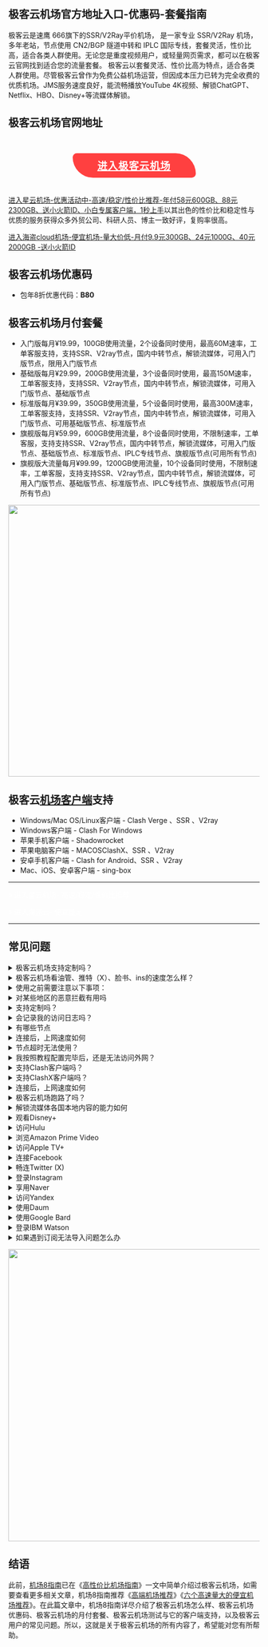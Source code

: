 
<h2>极客云机场官方地址入口-优惠码-套餐指南</h2>
极客云是速鹰 666旗下的SSR/V2Ray平价机场，
是一家专业 SSR/V2Ray 机场，多年老站，节点使用 CN2/BGP 隧道中转和 IPLC 国际专线，套餐灵活，性价比高，适合各类人群使用。无论您是重度视频用户，或轻量网页需求，都可以在极客云官网找到适合您的流量套餐。
极客云以套餐灵活、性价比高为特点，适合各类人群使用。尽管极客云曾作为免费公益机场运营，但因成本压力已转为完全收费的优质机场。JMS服务速度良好，能流畅播放YouTube 4K视频、解锁ChatGPT、Netflix、HBO、Disney+等流媒体解锁<span class="md-meta-i-c md-link md-expand"><span class="md-plain">。</span></span>

<h2>极客云机场官网地址</h2>
<p style="text-align: center;"><a class="links8" style="box-sizing: border-box; color: #fff; outline: none; display: inline-block; margin-top: 1.5em; margin-margin-top: 1em; margin-bottom: 1em; padding: 0.5em 2.5em; background: #FF4040; text-transform: uppercase; letter-spacing: 1px; font-weight: 600; border-radius: 10px 50px; font-family: Raleway, Arial, sans-serif; font-size: 20px; text-align: center;" title="转至极客云机场的官网注册链接" href="https://jikefind.net/auth/register?code=xNTu" target="_blank" rel="nofollow noopener sponsored">进入极客云机场</a></p>

[进入星云机场-优惠活动中-高速/稳定/性价比推荐-年付58元600GB、88元2300GB、送小火箭ID、小白专属客户端，1秒上手](https://aa.silos.top/lepl/sxdxZeA8VV)以其出色的性价比和稳定性与优质的服务获得众多外贸公司、科研人员、博主一致好评，复购率很高。

[进入海盗cloud机场-便宜机场-量大价低-月付9.9元300GB、24元1000G、40元2000GB -送小火箭ID](https://bb.silos.top/cheap/ew8KhPafvG)


<h2>极客云机场优惠码</h2>
<ul>
 	<li>包年8折优惠代码：<strong>B80</strong></li>

</ul>
<h2>极客云机场月付套餐</h2>
<ul>
 	<li>入门版每月¥19.99，100GB使用流量，2个设备同时使用，最高60M速率，工单客服支持，支持SSR、V2ray节点，国内中转节点，解锁流媒体，可用入门版节点，限用入门版节点</li>
 	<li>基础版每月¥29.99，200GB使用流量，3个设备同时使用，最高150M速率，工单客服支持，支持SSR、V2ray节点，国内中转节点，解锁流媒体，可用入门版节点、基础版节点</li>
 	<li>标准版每月¥39.99，350GB使用流量，5个设备同时使用，最高300M速率，工单客服支持，支持SSR、V2ray节点，国内中转节点，解锁流媒体，可用入门版节点、可用基础版节点、标准版节点</li>
 	<li>旗舰版每月¥59.99，600GB使用流量，8个设备同时使用，不限制速率，工单客服，支持支持SSR、V2ray节点，国内中转节点，解锁流媒体，可用入门版节点、基础版节点、标准版节点、IPLC专线节点、旗舰版节点(可用所有节点)</li>
 	<li>旗舰版大流量每月¥99.99，1200GB使用流量，10个设备同时使用，不限制速率，工单客服，支持支持SSR、V2ray节点，国内中转节点，解锁流媒体，可用入门版节点、基础版节点、标准版节点、IPLC专线节点、旗舰版节点(可用所有节点)</li>
</ul>
<img class="alignnone size-full wp-image-482" src="https://www.jichang8.com/wp-content/uploads/2024/04/c0f2ba90ea19833.webp" width="881" height="544" />
<h2>极客云<a title="机场客户端大全" href="https://www.jichang8.com/clients/clash-v2rayn-v2rayng-shadowrocket-quantumult.html">机场客户端</a>支持</h2>
<div class="ant-anchor-link">
<div class="ant-list-item-meta">
<ul>
 	<li class="ant-list-item-meta-title">Windows/Mac OS/Linux客户端 - Clash Verge 、SSR 、V2ray</li>
 	<li class="ant-list-item-meta-title">Windows客户端 - Clash For Windows</li>
 	<li class="ant-list-item-meta-title">苹果手机客户端 - Shadowrocket</li>
 	<li class="ant-list-item-meta-title">苹果电脑客户端 - MACOSClashX、SSR 、V2ray</li>
 	<li class="ant-list-item-meta-title">安卓手机客户端 - Clash for Android、SSR 、V2ray</li>
 	<li class="ant-list-item-meta-title">Mac、iOS、安卓客户端 - sing-box</li>
</ul>
</div>
</div>

<hr />

<a class="download-3-button" style="color: #ffffff; text-decoration: none;" href="https://go.silos.top/go/xinglian" target="_blank" rel="nofollow noopener sponsored">» 进入星云机场- 高速/稳定/性价比推荐</a>

<a class="download-3-button" style="color: #ffffff; text-decoration: none;" href="https://go.silos.top/go/haidao" target="_blank" rel="nofollow noopener sponsored">» 进入海盗云- 便宜量足</a>

<hr />

<h2>常见问题</h2>
<section><details><summary>极客云机场支持定制吗？</summary>极客云机场支持套餐定制，可选定制套餐及企业套餐，请咨询客服使用定制功能。

</details></section><section><details><summary>极客云机场看油管、推特（X）、脸书、ins的速度怎么样？</summary>开启极客云机场的订阅链接后，可以快速访问油管、推特（X）、脸书、ins等外网门户。

</details></section><section><details><summary>使用之前需要注意以下事项：</summary>关闭其他代理服务：在使用极客云之前，必须完全关闭所有其他正在运行的代理服务，以避免冲突和干扰；
移除代理插件：检查并移除浏览器中的任何代理插件，例如谷歌访问助手等，以确保极客云能够顺利工作；
重启电脑：建议在进行以上操作后重启电脑，以确保所有更改生效，并为极客云提供一个干净的运行环境。

</details></section><section><details><summary>对某些地区的恶意拦截有用吗</summary>极客云的订阅链接会快速绕行全球各大节点，达到突破封锁的目的。

</details></section><section><details><summary>支持定制吗？</summary>请咨询极客云的客服使用定制功能。如果你的订单较大，通常下都会支持套餐定制。

</details></section><section><details><summary>会记录我的访问日志吗？</summary>极客云机场不记录用户的访问日志。

</details></section><section><details><summary>有哪些节点</summary>极客云的节点资源覆盖亚洲、欧洲、美洲与大洋洲主要核心网络

</details></section><section><details><summary>连接后，上网速度如何</summary>极客云购入全球频宽线路，借由这些高优先级少拥塞的线路，您可加速传送数据，大大提高上网速度。

</details></section><section><details><summary>节点超时无法使用？</summary>一般出现无法使用的情况多为本地的网络出现了状况。请先检查本地网络环境，确定无误后，尝试更新订阅链接。我们建议用户在极客云<a title="机场客户端大全" href="https://www.jichang8.com/clients/clash-v2rayn-v2rayng-shadowrocket-quantumult.html">机场客户端</a>中设置订阅链接定时更新。

</details></section><section><details><summary>我按照教程配置完毕后，还是无法访问外网？</summary>1、请先同步你的系统时间。
2、检查你的游览器是否有代理插件，如果有的话请卸载。
3、然后将软件调成直连模式。
4、重启你的设备，在进行尝试。

</details></section><section><details><summary>支持Clash客户端吗？</summary>请查看上方极客云<a title="机场客户端大全" href="https://www.jichang8.com/clients/clash-v2rayn-v2rayng-shadowrocket-quantumult.html">机场客户端</a>支持版块；Clash作为通用客户端，其使用方法为：复制极客云的订阅链接，点击导入，选择满意的节点即可访问外网，详情请查看Clash使用教程

</details></section><section><details><summary>支持ClashX客户端吗？</summary>请查看上方极客云<a title="机场客户端大全" href="https://www.jichang8.com/clients/clash-v2rayn-v2rayng-shadowrocket-quantumult.html">机场客户端</a>支持版块；ClashX作为通用客户端，其使用方法为：复制极客云的订阅链接，点击导入，选择满意的节点即可访问外网，详情请查看ClashX使用教程

</details></section><section><details><summary>连接后，上网速度如何</summary>极客云购入全球各地频宽线路，借由这些高优先级少拥塞的线路，您可加速传送数据，大大提高上网速度。

</details></section><section><details><summary>极客云机场跑路了吗？</summary>极客云机场目前没有跑路。当发现节点无法使用时，机场跑路可能会成为很多人的首选考虑。这通常是因为防火墙污染了订阅链接，因此需要替换为新的订阅链接即可。

</details></section><section><details><summary>解锁流媒体各国本地内容的能力如何</summary>很多精彩本地内容不对境外访客开放，极客云借由遍布主要市场的中转节点，为您解锁世界各地本地音乐电影点播、电视直播服务。

</details></section><section><details><summary>观看Disney+</summary>通过极客云机场，你可以观看Disney+上的内容，前往Disney+官网，即可欣赏迪士尼、皮克斯、漫威、星球大战和国家地理的精彩节目。

</details></section><section><details><summary>访问Hulu</summary>你可以轻松访问Hulu，只需复制极客云的订阅链接，前往Hulu官网，即可观看最新电视剧、电影、原创内容和直播电视服务。

</details></section><section><details><summary>浏览Amazon Prime Video</summary>极客云让你轻松浏览Amazon Prime Video，前往Prime Video官网，即可享受丰富的电影、电视剧、纪录片及原创节目。

</details></section><section><details><summary>访问Apple TV+</summary>通过极客云机场，你可以访问Apple TV+，前往Apple TV+官网，即可观看原创电视剧、电影和纪录片。

</details></section><section><details><summary>连接Facebook</summary>使用极客云，你可以连接Facebook，前往Facebook官网，即可创建个人资料、分享照片、发送消息和加入群组。

</details></section><section><details><summary>畅连Twitter (X)</summary>极客云机场让你轻松畅连Twitter (X)，前往Twitter官网，即可发布280字符的短消息（推文）进行即时信息分享和交流。

</details></section><section><details><summary>登录Instagram</summary>通过极客云，你可以登录Instagram，前往Instagram官网，即可发布带有滤镜的图片和短视频。

</details></section><section><details><summary>享用Naver</summary>使用极客云机场，你可以享用Naver，前往Naver官网，即可享受新闻、博客、百科、地图、邮件等服务。

</details></section><section><details><summary>访问Yandex</summary>通过极客云，你可以访问Yandex，前往Yandex官网，即可获取新闻、地图、邮箱等服务。

</details></section><section><details><summary>使用Daum</summary>使用极客云机场，你可以使用Daum，前往Daum官网，即可获取新闻、博客、邮箱、地图等多种服务。

</details></section><section><details><summary>使用Google Bard</summary>使用极客云机场，您可以使用Google Bard，这是一款集成于Google产品中的强大语言模型。通过它，您可以体验智能对话、文本生成和理解功能，轻松处理各种语言任务。

</details></section><section><details><summary>登录IBM Watson</summary>通过极客云机场，您可以轻松登录IBM Watson，这是一款全面的人工智能平台。它提供自然语言处理、机器学习和数据分析等服务，广泛应用于医疗、金融等领域。

</details></section><section><details><summary>如果遇到订阅无法导入问题怎么办</summary>如果出现订阅导入错误，1，请确保您的客户端是否支持极客云机场？详情进入上方客户端版块查看；2，请尝试挂个其他梯子的全局进行下拉订阅；3，在浏览器中打开订阅地址并另存为yaml格式的后缀文件，进行本地导入客户端进行使用！

</details></section>
<p role="none"><img class="alignnone size-full wp-image-483" src="https://www.jichang8.com/wp-content/uploads/2024/04/828570ef9ab6882.webp" width="881" height="585" /></p>

<h2 role="none">结语</h2>
<div role="none">

此前，<a href="https://www.jichang8.com/" target="_blank" rel="noopener">机场8指南</a>已在《<a title="机场推荐！2024年3月大量高性价比机场指南与免费机场汇总集合啦！本文长期更新/收藏！-机场8指南" href="https://www.jichang8.com/ji-chang/stable-and-good-ji-chang.html" target="_blank" rel="noopener">高性价比机场指南</a>》一文中简单介绍过极客云机场，如需要查看更多相关文章，机场8指南推荐<span class="md-plain">《<a title="2024年3月-十个高端机场推荐！极速稳定的企业专线IPLC-IEPL-奈飞机场节点订阅。-机场8指南" href="https://www.jichang8.com/ji-chang/premium-ji-chang-recommendation.html" target="_blank" rel="noopener">高端机场推荐</a>》《<a title="2024年3月-六个高速量大的便宜机场推荐！好用的平价机场9.9元2000MB不限速-机场8指南" href="https://www.jichang8.com/ji-chang/cheap-ji-chang-recommendation.html" target="_blank" rel="noopener">六个高速量大的便宜机场推荐</a>》。</span>在此篇文章中，机场8指南详尽介绍了极客云机场怎么样、极客云机场优惠码、极客云机场的月付套餐、极客云机场测试与它的客户端支持，以及极客云用户的常见问题。所以，这就是关于极客云机场的所有内容了，希望能对您有所帮助。

</div>
<div role="none"></div>
